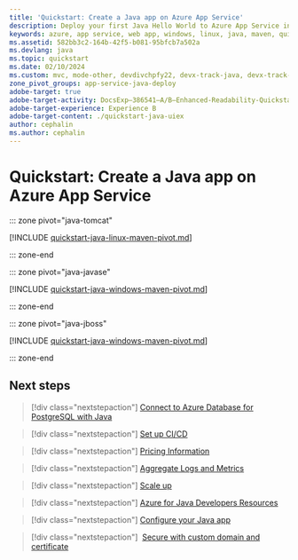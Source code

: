 ```yaml
---
title: 'Quickstart: Create a Java app on Azure App Service'
description: Deploy your first Java Hello World to Azure App Service in minutes. The Azure Web App Plugin for Maven makes it convenient to deploy Java apps.
keywords: azure, app service, web app, windows, linux, java, maven, quickstart
ms.assetid: 582bb3c2-164b-42f5-b081-95bfcb7a502a
ms.devlang: java
ms.topic: quickstart
ms.date: 02/10/2024
ms.custom: mvc, mode-other, devdivchpfy22, devx-track-java, devx-track-javaee-jbosseap-appsvc, devx-track-javaee-jbosseap, devx-track-javaee, devx-track-extended-java
zone_pivot_groups: app-service-java-deploy
adobe-target: true
adobe-target-activity: DocsExp–386541–A/B–Enhanced-Readability-Quickstarts–2.19.2021
adobe-target-experience: Experience B
adobe-target-content: ./quickstart-java-uiex
author: cephalin
ms.author: cephalin
---
```


# Quickstart: Create a Java app on Azure App Service


::: zone pivot="java-tomcat"

[!INCLUDE [quickstart-java-linux-maven-pivot.md](./includes/quickstart-java/quickstart-java-tomcat.md)]

::: zone-end

::: zone pivot="java-javase"

[!INCLUDE [quickstart-java-windows-maven-pivot.md](./includes/quickstart-java/quickstart-java-javase.md)]

::: zone-end

::: zone pivot="java-jboss"

[!INCLUDE [quickstart-java-windows-maven-pivot.md](./includes/quickstart-java/quickstart-java-jboss.md)]

::: zone-end

## Next steps

> [!div class="nextstepaction"]
> [Connect to Azure Database for PostgreSQL with Java](../postgresql/connect-java.md)

> [!div class="nextstepaction"]
> [Set up CI/CD](deploy-continuous-deployment.md)

> [!div class="nextstepaction"]
> [Pricing Information](https://azure.microsoft.com/pricing/details/app-service/linux/)

> [!div class="nextstepaction"]
> [Aggregate Logs and Metrics](troubleshoot-diagnostic-logs.md)

> [!div class="nextstepaction"]
> [Scale up](manage-scale-up.md)

> [!div class="nextstepaction"]
> [Azure for Java Developers Resources](/java/azure/)

> [!div class="nextstepaction"]
> [Configure your Java app](configure-language-java-deploy-run.md)

> [!div class="nextstepaction"]
> [Secure with custom domain and certificate](tutorial-secure-domain-certificate.md)
